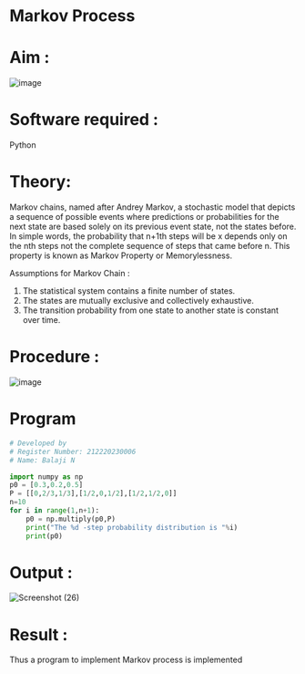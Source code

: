 # Markov Process


# Aim : 

![image](https://user-images.githubusercontent.com/104613195/170176804-7a25305b-c5e3-4b93-8201-8ebbe99765cc.png)

# Software required :  

Python

# Theory:

Markov chains, named after Andrey Markov, a stochastic model that depicts a sequence of possible events where predictions or probabilities for the next state are based solely on its previous event state, not the states before. In simple words, the probability that n+1th steps will be x depends only on the nth steps not the complete sequence of steps that came before n. This property is known as Markov Property or Memorylessness. 

Assumptions for Markov Chain :
1. The statistical system contains a finite number of states.
2. The states are mutually exclusive and collectively exhaustive.
3. The transition probability from one state to another state is constant over time.
# Procedure :

![image](https://user-images.githubusercontent.com/104613195/170175685-c6187523-f268-4a3b-b03d-8bbe62647a57.png)



# Program
```python
# Developed by
# Register Number: 212220230006
# Name: Balaji N

import numpy as np
p0 = [0.3,0.2,0.5]
P = [[0,2/3,1/3],[1/2,0,1/2],[1/2,1/2,0]]
n=10
for i in range(1,n+1):
    p0 = np.multiply(p0,P)
    print("The %d -step probability distribution is "%i)
    print(p0)

```
# Output : 

![Screenshot (26)](https://user-images.githubusercontent.com/75234946/170193313-51612b7c-e2fd-44b0-a237-f9ce93a611aa.png)


# Result :
Thus a program to implement Markov process is implemented

